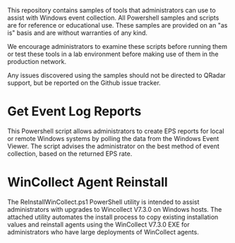 This repository contains samples of tools that administrators can use to assist with Windows event collection. All Powershell samples and scripts are for reference or educational use. These samples are provided on an "as is" basis and are without warranties of any kind.  

We encourage administrators to examine these scripts before running them or test these tools in a lab environment before making use of them in the production network.

Any issues discovered using the samples should not be directed to QRadar support, but be reported on the Github issue tracker.


Get Event Log Reports
=====================
This Powershell script allows administrators to create EPS reports for local or remote Windows systems by polling the data from the Windows Event Viewer. The script advises the administrator on the best method of event collection, based on the returned EPS rate. 

WinCollect Agent Reinstall
=====================
The ReInstallWinCollect.ps1 PowerShell utility is intended to assist administrators with upgrades to Wincollect V7.3.0 on Windows hosts. The attached utility automates the install process to copy existing installation values and reinstall agents using the WinCollect V7.3.0 EXE for administrators who have large deployments of WinCollect agents.